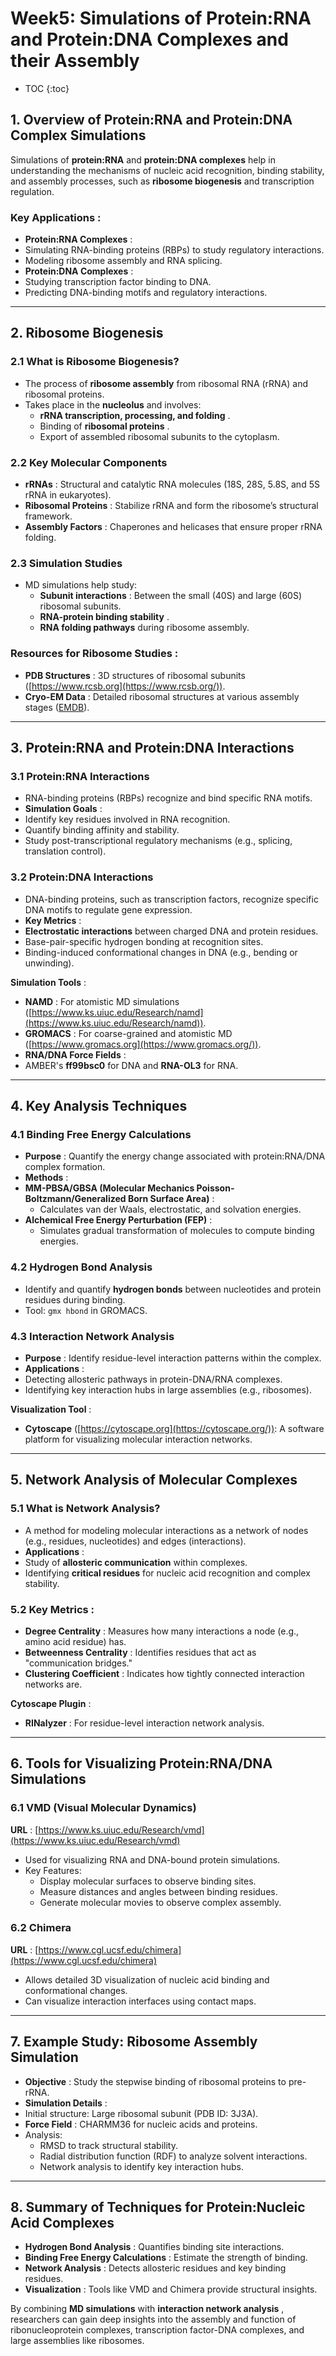 # Week5: Simulations of Protein:RNA and Protein:DNA Complexes and their Assembly

* TOC
  {:toc}

## **1. Overview of Protein:RNA and Protein:DNA Complex Simulations**

Simulations of **protein:RNA** and **protein:DNA complexes** help in understanding the mechanisms of nucleic acid recognition, binding stability, and assembly processes, such as **ribosome biogenesis** and transcription regulation.

### **Key Applications** :

* **Protein:RNA Complexes** :
* Simulating RNA-binding proteins (RBPs) to study regulatory interactions.
* Modeling ribosome assembly and RNA splicing.
* **Protein:DNA Complexes** :
* Studying transcription factor binding to DNA.
* Predicting DNA-binding motifs and regulatory interactions.

---

## **2. Ribosome Biogenesis**

### **2.1 What is Ribosome Biogenesis?**

* The process of **ribosome assembly** from ribosomal RNA (rRNA) and ribosomal proteins.
* Takes place in the **nucleolus** and involves:
  * **rRNA transcription, processing, and folding** .
  * Binding of  **ribosomal proteins** .
  * Export of assembled ribosomal subunits to the cytoplasm.

### **2.2 Key Molecular Components**

* **rRNAs** : Structural and catalytic RNA molecules (18S, 28S, 5.8S, and 5S rRNA in eukaryotes).
* **Ribosomal Proteins** : Stabilize rRNA and form the ribosome’s structural framework.
* **Assembly Factors** : Chaperones and helicases that ensure proper rRNA folding.

### **2.3 Simulation Studies**

* MD simulations help study:
  * **Subunit interactions** : Between the small (40S) and large (60S) ribosomal subunits.
  * **RNA-protein binding stability** .
  * **RNA folding pathways** during ribosome assembly.

### **Resources for Ribosome Studies** :

* **PDB Structures** : 3D structures of ribosomal subunits ([https://www.rcsb.org](https://www.rcsb.org/)).
* **Cryo-EM Data** : Detailed ribosomal structures at various assembly stages ([EMDB](https://www.ebi.ac.uk/emdb)).

---

## **3. Protein:RNA and Protein:DNA Interactions**

### **3.1 Protein:RNA Interactions**

* RNA-binding proteins (RBPs) recognize and bind specific RNA motifs.
* **Simulation Goals** :
* Identify key residues involved in RNA recognition.
* Quantify binding affinity and stability.
* Study post-transcriptional regulatory mechanisms (e.g., splicing, translation control).

### **3.2 Protein:DNA Interactions**

* DNA-binding proteins, such as transcription factors, recognize specific DNA motifs to regulate gene expression.
* **Key Metrics** :
* **Electrostatic interactions** between charged DNA and protein residues.
* Base-pair-specific hydrogen bonding at recognition sites.
* Binding-induced conformational changes in DNA (e.g., bending or unwinding).

 **Simulation Tools** :

* **NAMD** : For atomistic MD simulations ([https://www.ks.uiuc.edu/Research/namd](https://www.ks.uiuc.edu/Research/namd)).
* **GROMACS** : For coarse-grained and atomistic MD ([https://www.gromacs.org](https://www.gromacs.org/)).
* **RNA/DNA Force Fields** :
* AMBER's **ff99bsc0** for DNA and **RNA-OL3** for RNA.

---

## **4. Key Analysis Techniques**

### **4.1 Binding Free Energy Calculations**

* **Purpose** : Quantify the energy change associated with protein:RNA/DNA complex formation.
* **Methods** :
* **MM-PBSA/GBSA (Molecular Mechanics Poisson-Boltzmann/Generalized Born Surface Area)** :
  * Calculates van der Waals, electrostatic, and solvation energies.
* **Alchemical Free Energy Perturbation (FEP)** :
  * Simulates gradual transformation of molecules to compute binding energies.

### **4.2 Hydrogen Bond Analysis**

* Identify and quantify **hydrogen bonds** between nucleotides and protein residues during binding.
* Tool: `gmx hbond` in GROMACS.

### **4.3 Interaction Network Analysis**

* **Purpose** : Identify residue-level interaction patterns within the complex.
* **Applications** :
* Detecting allosteric pathways in protein-DNA/RNA complexes.
* Identifying key interaction hubs in large assemblies (e.g., ribosomes).

 **Visualization Tool** :

* **Cytoscape** ([https://cytoscape.org](https://cytoscape.org/)): A software platform for visualizing molecular interaction networks.

---

## **5. Network Analysis of Molecular Complexes**

### **5.1 What is Network Analysis?**

* A method for modeling molecular interactions as a network of nodes (e.g., residues, nucleotides) and edges (interactions).
* **Applications** :
* Study of **allosteric communication** within complexes.
* Identifying **critical residues** for nucleic acid recognition and complex stability.

### **5.2 Key Metrics** :

* **Degree Centrality** : Measures how many interactions a node (e.g., amino acid residue) has.
* **Betweenness Centrality** : Identifies residues that act as "communication bridges."
* **Clustering Coefficient** : Indicates how tightly connected interaction networks are.

 **Cytoscape Plugin** :

* **RINalyzer** : For residue-level interaction network analysis.

---

## **6. Tools for Visualizing Protein:RNA/DNA Simulations**

### **6.1 VMD (Visual Molecular Dynamics)**

 **URL** : [https://www.ks.uiuc.edu/Research/vmd](https://www.ks.uiuc.edu/Research/vmd)

* Used for visualizing RNA and DNA-bound protein simulations.
* Key Features:
  * Display molecular surfaces to observe binding sites.
  * Measure distances and angles between binding residues.
  * Generate molecular movies to observe complex assembly.

### **6.2 Chimera**

 **URL** : [https://www.cgl.ucsf.edu/chimera](https://www.cgl.ucsf.edu/chimera)

* Allows detailed 3D visualization of nucleic acid binding and conformational changes.
* Can visualize interaction interfaces using contact maps.

---

## **7. Example Study: Ribosome Assembly Simulation**

* **Objective** : Study the stepwise binding of ribosomal proteins to pre-rRNA.
* **Simulation Details** :
* Initial structure: Large ribosomal subunit (PDB ID: 3J3A).
* **Force Field** : CHARMM36 for nucleic acids and proteins.
* Analysis:
  * RMSD to track structural stability.
  * Radial distribution function (RDF) to analyze solvent interactions.
  * Network analysis to identify key interaction hubs.

---

## **8. Summary of Techniques for Protein:Nucleic Acid Complexes**

* **Hydrogen Bond Analysis** : Quantifies binding site interactions.
* **Binding Free Energy Calculations** : Estimate the strength of binding.
* **Network Analysis** : Detects allosteric residues and key binding residues.
* **Visualization** : Tools like VMD and Chimera provide structural insights.

By combining **MD simulations** with  **interaction network analysis** , researchers can gain deep insights into the assembly and function of ribonucleoprotein complexes, transcription factor-DNA complexes, and large assemblies like ribosomes.
